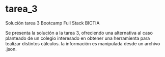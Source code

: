 # tarea_3
Solución tarea 3 Bootcamp Full Stack BICTIA

Se presenta la solución a la tarea 3, ofreciendo una alternativa al caso planteado de un colegio interesado en obtener una herramienta para tealizar distintos cálculos.
la información es manipulada desde un archivo .json.
